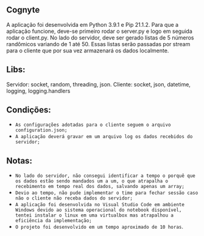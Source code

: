 ## Cognyte

A aplicação foi desenvolvida em Python 3.9.1 e Pip 21.1.2.
Para que a aplicação funcione, deve-se primeiro rodar o server.py e logo em seguida rodar o client.py. 
No lado do servidor, deve ser gerado listas de 5 números randômicos variando de 1 até 50. Essas listas serão passadas por stream para o cliente que por sua vez armazenará os dados localmente.

## Libs:

Servidor: socket, random, threading, json.
Cliente: socket, json, datetime, logging, logging.handlers

## Condições: 

- `As configurações adotadas para o cliente seguem o arquivo configuration.json;`
- `A aplicação deverá gravar em um arquivo log os dados recebidos do servidor;`

## Notas:

- `No lado do servidor, não consegui identificar a tempo o porquê que os dados estão sendo mandados um a um, o que atrapalha o recebimento em tempo real dos dados, salvando apenas um array;`
- `Devio ao tempo, não pude implementar o time para fechar sessão caso não o cliente não receba dados do servidor;`
- `A aplicação foi desenvolvida no Visual Studio Code em ambiente Windows devido ao sistema operacional do notebook disponível, tentei instalar o linux em uma virtualbox mas atrapalhou a eficiência da implementação;`
- `O projeto foi desenvolvido em um tempo aproximado de 10 horas`.

